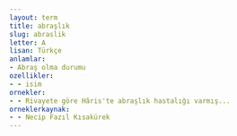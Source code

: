 ```yaml
---
layout: term
title: abraşlık
slug: abraslik
letter: A
lisan: Türkçe
anlamlar:
- Abraş olma durumu
ozellikler:
- - isim
ornekler:
- - Rivayete göre Hâris'te abraşlık hastalığı varmış...
orneklerkaynak:
- - Necip Fazıl Kısakürek
---
```


